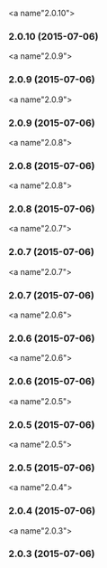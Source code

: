 <a name"2.0.10"></a>
### 2.0.10 (2015-07-06)


<a name"2.0.9"></a>
### 2.0.9 (2015-07-06)


<a name"2.0.9"></a>
### 2.0.9 (2015-07-06)


<a name"2.0.8"></a>
### 2.0.8 (2015-07-06)


<a name"2.0.8"></a>
### 2.0.8 (2015-07-06)


<a name"2.0.7"></a>
### 2.0.7 (2015-07-06)


<a name"2.0.7"></a>
### 2.0.7 (2015-07-06)


<a name"2.0.6"></a>
### 2.0.6 (2015-07-06)


<a name"2.0.6"></a>
### 2.0.6 (2015-07-06)


<a name"2.0.5"></a>
### 2.0.5 (2015-07-06)


<a name"2.0.5"></a>
### 2.0.5 (2015-07-06)


<a name"2.0.4"></a>
### 2.0.4 (2015-07-06)


<a name"2.0.3"></a>
### 2.0.3 (2015-07-06)
